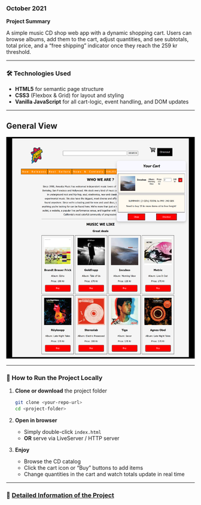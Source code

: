 ### October 2021

**Project Summary**

A simple music CD shop web app with a dynamic shopping cart. Users can browse albums, add them to the cart, adjust quantities, and see subtotals, total price, and a “free shipping” indicator once they reach the 259 kr threshold.

---

### 🛠️ Technologies Used

- **HTML5** for semantic page structure
- **CSS3** (Flexbox & Grid) for layout and styling
- **Vanilla JavaScript** for all cart-logic, event handling, and DOM updates

---

## General View

![Demo Screenshot](img/demo.png)

---

### 🚀 How to Run the Project Locally

1. **Clone or download** the project folder

   ```bash
   git clone <your-repo-url>
   cd <project-folder>
   ```

2. **Open in browser**

   - Simply double-click `index.html`
   - **OR** serve via LiveServer / HTTP server

3. **Enjoy**

   - Browse the CD catalog
   - Click the cart icon or “Buy” buttons to add items
   - Change quantities in the cart and watch totals update in real time

---

### 📄 [Detailed Information of the Project](Detail_Info.md)
